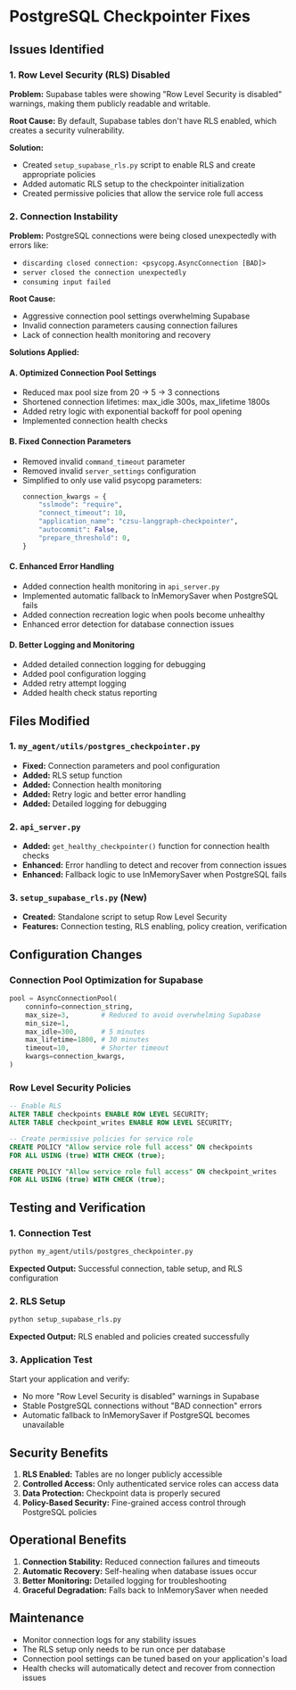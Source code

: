 # PostgreSQL Checkpointer Fixes

## Issues Identified

### 1. Row Level Security (RLS) Disabled
**Problem:** Supabase tables were showing "Row Level Security is disabled" warnings, making them publicly readable and writable.

**Root Cause:** By default, Supabase tables don't have RLS enabled, which creates a security vulnerability.

**Solution:** 
- Created `setup_supabase_rls.py` script to enable RLS and create appropriate policies
- Added automatic RLS setup to the checkpointer initialization
- Created permissive policies that allow the service role full access

### 2. Connection Instability
**Problem:** PostgreSQL connections were being closed unexpectedly with errors like:
- `discarding closed connection: <psycopg.AsyncConnection [BAD]>`
- `server closed the connection unexpectedly`
- `consuming input failed`

**Root Cause:** 
- Aggressive connection pool settings overwhelming Supabase
- Invalid connection parameters causing connection failures
- Lack of connection health monitoring and recovery

**Solutions Applied:**

#### A. Optimized Connection Pool Settings
- Reduced max pool size from 20 → 5 → 3 connections
- Shortened connection lifetimes: max_idle 300s, max_lifetime 1800s
- Added retry logic with exponential backoff for pool opening
- Implemented connection health checks

#### B. Fixed Connection Parameters
- Removed invalid `command_timeout` parameter
- Removed invalid `server_settings` configuration
- Simplified to only use valid psycopg parameters:
  ```python
  connection_kwargs = {
      "sslmode": "require",
      "connect_timeout": 10,
      "application_name": "czsu-langgraph-checkpointer",
      "autocommit": False,
      "prepare_threshold": 0,
  }
  ```

#### C. Enhanced Error Handling
- Added connection health monitoring in `api_server.py`
- Implemented automatic fallback to InMemorySaver when PostgreSQL fails
- Added connection recreation logic when pools become unhealthy
- Enhanced error detection for database connection issues

#### D. Better Logging and Monitoring
- Added detailed connection logging for debugging
- Added pool configuration logging
- Added retry attempt logging
- Added health check status reporting

## Files Modified

### 1. `my_agent/utils/postgres_checkpointer.py`
- **Fixed:** Connection parameters and pool configuration
- **Added:** RLS setup function
- **Added:** Connection health monitoring
- **Added:** Retry logic and better error handling
- **Added:** Detailed logging for debugging

### 2. `api_server.py`
- **Added:** `get_healthy_checkpointer()` function for connection health checks
- **Enhanced:** Error handling to detect and recover from connection issues
- **Enhanced:** Fallback logic to use InMemorySaver when PostgreSQL fails

### 3. `setup_supabase_rls.py` (New)
- **Created:** Standalone script to setup Row Level Security
- **Features:** Connection testing, RLS enabling, policy creation, verification

## Configuration Changes

### Connection Pool Optimization for Supabase
```python
pool = AsyncConnectionPool(
    conninfo=connection_string,
    max_size=3,        # Reduced to avoid overwhelming Supabase
    min_size=1,
    max_idle=300,      # 5 minutes
    max_lifetime=1800, # 30 minutes
    timeout=10,        # Shorter timeout
    kwargs=connection_kwargs,
)
```

### Row Level Security Policies
```sql
-- Enable RLS
ALTER TABLE checkpoints ENABLE ROW LEVEL SECURITY;
ALTER TABLE checkpoint_writes ENABLE ROW LEVEL SECURITY;

-- Create permissive policies for service role
CREATE POLICY "Allow service role full access" ON checkpoints
FOR ALL USING (true) WITH CHECK (true);

CREATE POLICY "Allow service role full access" ON checkpoint_writes
FOR ALL USING (true) WITH CHECK (true);
```

## Testing and Verification

### 1. Connection Test
```bash
python my_agent/utils/postgres_checkpointer.py
```
**Expected Output:** Successful connection, table setup, and RLS configuration

### 2. RLS Setup
```bash
python setup_supabase_rls.py
```
**Expected Output:** RLS enabled and policies created successfully

### 3. Application Test
Start your application and verify:
- No more "Row Level Security is disabled" warnings in Supabase
- Stable PostgreSQL connections without "BAD connection" errors
- Automatic fallback to InMemorySaver if PostgreSQL becomes unavailable

## Security Benefits

1. **RLS Enabled:** Tables are no longer publicly accessible
2. **Controlled Access:** Only authenticated service roles can access data
3. **Data Protection:** Checkpoint data is properly secured
4. **Policy-Based Security:** Fine-grained access control through PostgreSQL policies

## Operational Benefits

1. **Connection Stability:** Reduced connection failures and timeouts
2. **Automatic Recovery:** Self-healing when database issues occur
3. **Better Monitoring:** Detailed logging for troubleshooting
4. **Graceful Degradation:** Falls back to InMemorySaver when needed

## Maintenance

- Monitor connection logs for any stability issues
- The RLS setup only needs to be run once per database
- Connection pool settings can be tuned based on your application's load
- Health checks will automatically detect and recover from connection issues 